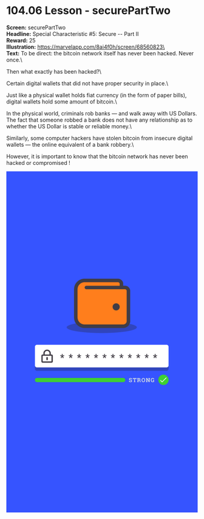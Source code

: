 # 104.06 Lesson - securePartTwo

**Screen:** securePartTwo\
**Headline:** Special Characteristic #5: Secure -- Part II\
**Reward:** 25\
**Illustration:** https://marvelapp.com/8ai4f0h/screen/68560823\
\
**Text:** To be direct: the bitcoin network itself has never been hacked. Never once.\


Then what exactly has been hacked?\


Certain digital wallets that did not have proper security in place.\


Just like a physical wallet holds fiat currency (in the form of paper bills), digital wallets hold some amount of bitcoin.\


In the physical world, criminals rob banks — and walk away with US Dollars. The fact that someone robbed a bank does not have any relationship as to whether the US Dollar is stable or reliable money.\


Similarly, some computer hackers have stolen bitcoin from insecure digital wallets — the online equivalent of a bank robbery.\


However, it is important to know that the bitcoin network has never been hacked or compromised !

![](<../.gitbook/assets/image (8).png>)
